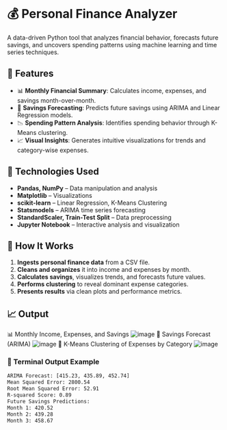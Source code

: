 # 💰 Personal Finance Analyzer

A data-driven Python tool that analyzes financial behavior, forecasts future savings, and uncovers spending patterns using machine learning and time series techniques.

## 📌 Features

- 📊 **Monthly Financial Summary**: Calculates income, expenses, and savings month-over-month.
- 🔮 **Savings Forecasting**: Predicts future savings using ARIMA and Linear Regression models.
- 📉 **Spending Pattern Analysis**: Identifies spending behavior through K-Means clustering.
- 📈 **Visual Insights**: Generates intuitive visualizations for trends and category-wise expenses.

## 🧠 Technologies Used

- **Pandas, NumPy** – Data manipulation and analysis  
- **Matplotlib** – Visualizations  
- **scikit-learn** – Linear Regression, K-Means Clustering  
- **Statsmodels** – ARIMA time series forecasting  
- **StandardScaler, Train-Test Split** – Data preprocessing  
- **Jupyter Notebook** – Interactive analysis and visualization  

## 🚀 How It Works

1. **Ingests personal finance data** from a CSV file.
2. **Cleans and organizes** it into income and expenses by month.
3. **Calculates savings**, visualizes trends, and forecasts future values.
4. **Performs clustering** to reveal dominant expense categories.
5. **Presents results** via clean plots and performance metrics.

## 📈 Output 
📊 Monthly Income, Expenses, and Savings
![image](https://github.com/user-attachments/assets/5d5361a3-4ed2-4c90-9023-a4ef5dcb5ac6)
🔮 Savings Forecast (ARIMA)
![image](https://github.com/user-attachments/assets/73d17eb8-8093-4e6e-bd16-06364aa36695)
📌 K-Means Clustering of Expenses by Category
![image](https://github.com/user-attachments/assets/45b6df9b-cbe1-41de-9e3e-8b85c92c7098)
### 💬 Terminal Output Example

```bash
ARIMA Forecast: [415.23, 435.89, 452.74]
Mean Squared Error: 2800.54
Root Mean Squared Error: 52.91
R-squared Score: 0.89
Future Savings Predictions:
Month 1: 420.52
Month 2: 439.28
Month 3: 458.67
